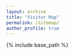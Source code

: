```yaml
---
layout: archive
title: "Visitor Map"
permalink: /sitemap/
author_profile: true
---
```


{% include base_path %}

<ul>
<div id="clustrmaps-widget" style="width:60%">
<script type='text/javascript' id='clustrmaps' src='//cdn.clustrmaps.com/map_v2.js?cl=ffffff&w=a&t=tt&d=m12kWnQlN6dBvanN5PAc-qdmio7k3X_sM9-CqgiDDUc'></script>
</div>
</ul>

